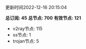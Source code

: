 更新时间2022-12-16 20:15:04

**总订阅: 45**
**总节点: 700**
**有效节点: 121**
- v2ray节点: 115
- ss节点: 1
- trojan节点: 5
